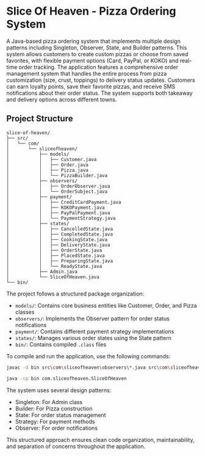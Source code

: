 # Slice Of Heaven - Pizza Ordering System

A Java-based pizza ordering system that implements multiple design patterns including Singleton, Observer, State, and Builder patterns. This system allows customers to create custom pizzas or choose from saved favorites, with flexible payment options (Card, PayPal, or KOKO) and real-time order tracking. The application features a comprehensive order management system that handles the entire process from pizza customization (size, crust, toppings) to delivery status updates. Customers can earn loyalty points, save their favorite pizzas, and receive SMS notifications about their order status. The system supports both takeaway and delivery options across different towns.

## Project Structure

```
slice-of-heaven/
├── src/
│   └── com/
│       └── sliceofheaven/
│           ├── models/
│           │   ├── Customer.java
│           │   ├── Order.java
│           │   ├── Pizza.java
│           │   └── PizzaBuilder.java
│           ├── observers/
│           │   ├── OrderObserver.java
│           │   └── OrderSubject.java
│           ├── payment/
│           │   ├── CreditCardPayment.java
│           │   ├── KOKOPayment.java
│           │   ├── PayPalPayment.java
│           │   └── PaymentStrategy.java
│           ├── states/
│           │   ├── CancelledState.java
│           │   ├── CompletedState.java
│           │   ├── CookingState.java
│           │   ├── DeliveryState.java
│           │   ├── OrderState.java
│           │   ├── PlacedState.java
│           │   ├── PreparingState.java
│           │   └── ReadyState.java
│           ├── Admin.java
│           └── SliceOfHeaven.java
└── bin/
```

The project follows a structured package organization:
- `models/`: Contains core business entities like Customer, Order, and Pizza classes
- `observers/`: Implements the Observer pattern for order status notifications
- `payment/`: Contains different payment strategy implementations
- `states/`: Manages various order states using the State pattern
- `bin/`: Contains compiled `.class` files

To compile and run the application, use the following commands:

```bash
javac -d bin src\com\sliceofheaven\observers\*.java src\com\sliceofheaven\models\*.java src\com\sliceofheaven\payment\*.java src\com\sliceofheaven\states\*.java src\com\sliceofheaven\*.java

java -cp bin com.sliceofheaven.SliceOfHeaven
```

The system uses several design patterns:
- Singleton: For Admin class
- Builder: For Pizza construction
- State: For order status management
- Strategy: For payment methods
- Observer: For order notifications

This structured approach ensures clean code organization, maintainability, and separation of concerns throughout the application.
